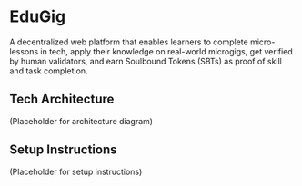 # EduGig

A decentralized web platform that enables learners to complete micro-lessons in tech, apply their knowledge on real-world microgigs, get verified by human validators, and earn Soulbound Tokens (SBTs) as proof of skill and task completion.

## Tech Architecture

(Placeholder for architecture diagram)

## Setup Instructions

(Placeholder for setup instructions)

